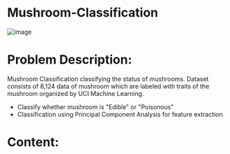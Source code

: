 # Mushroom-Classification
![image](https://user-images.githubusercontent.com/101244199/229434518-aac0b3a1-af3a-4ca5-8c7b-f5254b869631.png)


# Problem Description:
Mushroom Classification classifying the status of mushrooms. Dataset consists of 8,124 data of mushroom which are labeled with traits of the mushroom organized by UCI Machine Learning.
* Classify whether mushroom is "Edible" or "Poisonous"
* Classification using Principal Component Analysis for feature extraction

# Content:


